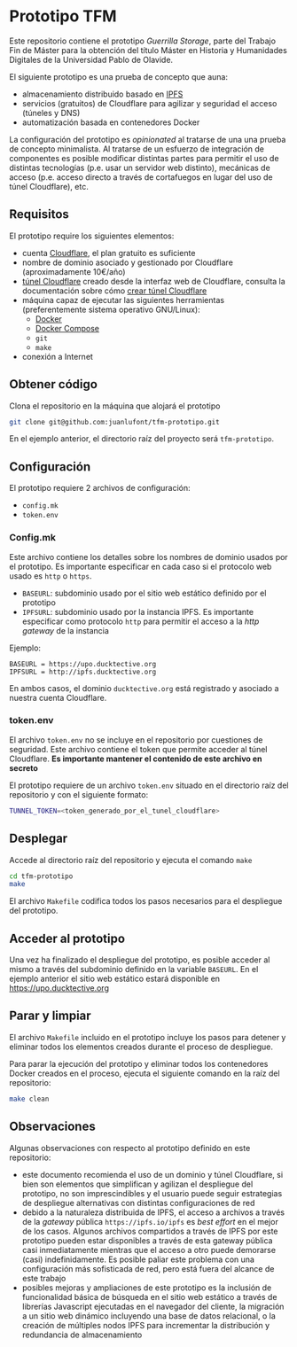 # Prototipo TFM

Este repositorio contiene el prototipo _Guerrilla Storage_, parte del
Trabajo Fin de Máster para la obtención del título Máster en Historia y
Humanidades Digitales de la Universidad Pablo de Olavide.

El siguiente prototipo es una prueba de concepto que auna:

- almacenamiento distribuido basado en [IPFS](https://ipfs.io)
- servicios (gratuitos) de Cloudflare para agilizar y seguridad el acceso
  (túneles y DNS)
- automatización basada en contenedores Docker

La configuración del prototipo es _opinionated_ al tratarse de una una
prueba de concepto minimalista. Al tratarse de un esfuerzo de integración de
componentes es posible modificar distintas partes para permitir el uso
de distintas tecnologías (p.e. usar un servidor web distinto), mecánicas de
acceso (p.e. acceso directo a través de cortafuegos en lugar del uso de
túnel Cloudflare), etc.

## Requisitos

El prototipo require los siguientes elementos:

- cuenta [Cloudflare](https://www.cloudflare.com/), el plan gratuito es
  suficiente
- nombre de dominio asociado y gestionado por Cloudflare (aproximadamente
  10€/año)
- [túnel Cloudflare](https://www.cloudflare.com/products/tunnel/) creado desde
  la interfaz web de Cloudflare, consulta la documentación sobre cómo [crear
  túnel
  Cloudflare](https://developers.cloudflare.com/cloudflare-one/connections/connect-networks/get-started/create-remote-tunnel/)
- máquina capaz de ejecutar las siguientes herramientas (preferentemente
  sistema operativo GNU/Linux):
  - [Docker](https://www.docker.com/)
  - [Docker Compose](https://docs.docker.com/compose/)
  - `git`
  - `make`
- conexión a Internet

## Obtener código

Clona el repositorio en la máquina que alojará el prototipo

```sh
git clone git@github.com:juanlufont/tfm-prototipo.git
```

En el ejemplo anterior, el directorio raíz del proyecto será `tfm-prototipo`.

## Configuración

El prototipo requiere 2 archivos de configuración:

- `config.mk`
- `token.env`

### Config.mk

Este archivo contiene los detalles sobre los nombres de dominio usados por
el prototipo. Es importante especificar en cada caso si el protocolo web usado
es `http` o `https`.

- `BASEURL`: subdominio usado por el sitio web estático definido por el
  prototipo
- `IPFSURL`: subdominio usado por la instancia IPFS. Es importante especificar
  como protocolo `http` para permitir el acceso a la _http gateway_ de la
  instancia

Ejemplo:

```config
BASEURL = https://upo.ducktective.org
IPFSURL = http://ipfs.ducktective.org
```

En ambos casos, el dominio `ducktective.org` está registrado y asociado a
nuestra cuenta Cloudflare.

### token.env

El archivo `token.env` no se incluye en el repositorio por cuestiones de
seguridad. Este archivo contiene el token que permite acceder al túnel
Cloudflare. **Es importante mantener el contenido de este archivo en secreto**

El prototipo requiere de un archivo `token.env` situado en el directorio raíz
del repositorio y con el siguiente formato:

```bash
TUNNEL_TOKEN=<token_generado_por_el_tunel_cloudflare>
```

## Desplegar

Accede al directorio raíz del repositorio y ejecuta el comando `make`

```bash
cd tfm-prototipo
make
```

El archivo `Makefile` codifica todos los pasos necesarios para el despliegue
del prototipo.

## Acceder al prototipo

Una vez ha finalizado el despliegue del prototipo, es posible acceder al mismo
a través del subdominio definido en la variable `BASEURL`. En el ejemplo
anterior el sitio web estático estará disponible en <https://upo.ducktective.org>

## Parar y limpiar

El archivo `Makefile` incluido en el prototipo incluye los pasos para detener
y eliminar todos los elementos creados durante el proceso de despliegue.

Para parar la ejecución del prototipo y eliminar todos los contenedores Docker
creados en el proceso, ejecuta el siguiente comando en la raíz del repositorio:

```sh
make clean
```

## Observaciones

Algunas observaciones con respecto al prototipo definido en este repositorio:

- este documento recomienda el uso de un dominio y túnel Cloudflare, si bien
  son elementos que simplifican y agilizan el despliegue del prototipo, no son
  imprescindibles y el usuario puede seguir estrategias de despliegue
  alternativas con distintas configuraciones de red
- debido a la naturaleza distribuida de IPFS, el acceso a archivos a través de
  la _gateway_ pública `https://ipfs.io/ipfs` es _best effort_ en el mejor de los
  casos. Algunos archivos compartidos a través de IPFS por este prototipo pueden
  estar disponibles a través de esta gateway pública casi inmediatamente mientras
  que el acceso a otro puede demorarse (casi) indefinidamente. Es posible paliar
  este problema con una configuración más sofisticada de red, pero está fuera del
  alcance de este trabajo
- posibles mejoras y ampliaciones de este prototipo es la inclusión de
  funcionalidad básica de búsqueda en el sitio web estático a través de librerías
  Javascript ejecutadas en el navegador del cliente, la migración a un sitio web
  dinámico incluyendo una base de datos relacional, o la creación de múltiples
  nodos IPFS para incrementar la distribución y redundancia de almacenamiento
